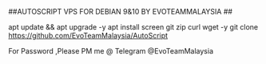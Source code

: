  ##AUTOSCRIPT VPS FOR DEBIAN 9&10 BY EVOTEAMMALAYSIA ##


apt update && apt upgrade -y
apt install screen git zip curl wget -y
git clone https://github.com/EvoTeamMalaysia/AutoScript

For Password ,Please PM me @ Telegram 
@EvoTeamMalaysia
